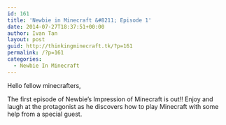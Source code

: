 ```yaml
---
id: 161
title: 'Newbie in Minecraft &#8211; Episode 1'
date: 2014-07-27T18:37:51+00:00
author: Ivan Tan
layout: post
guid: http://thinkingminecraft.tk/?p=161
permalink: /?p=161
categories:
  - Newbie In Minecraft
---
```

Hello fellow minecrafters,

The first episode of Newbie&#8217;s Impression of Minecraft is out!! Enjoy and laugh at the protagonist as he discovers how to play Minecraft with some help from a special guest.
